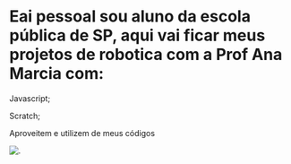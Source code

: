 # Eai pessoal sou aluno da escola pública de SP, aqui vai ficar meus projetos de robotica com a Prof Ana Marcia com:
Javascript;

Scratch;

Aproveitem e utilizem de meus códigos 

![.](https://[tenor.com/pt-BR/view/annoyed-me-gif-13826549]https://media.tenor.com/A-ozELwp694AAAAM/thumbs-thumbs-up-kid.gif)

